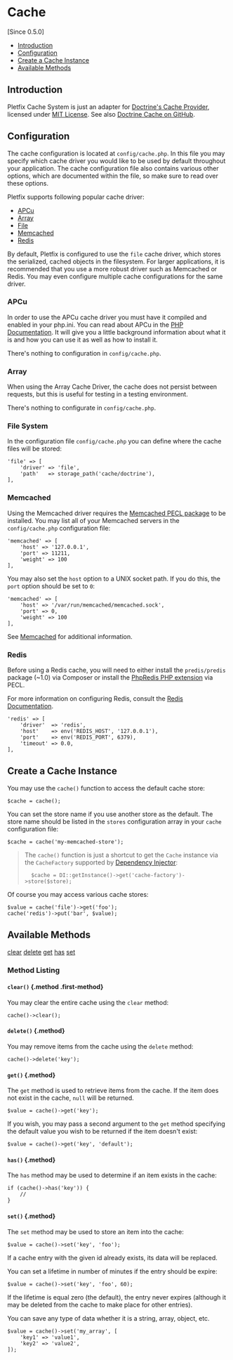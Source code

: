 # Cache

[Since 0.5.0]

- [Introduction](#introduction)
- [Configuration](#configuration)
- [Create a Cache Instance](#instance)
- [Available Methods](#available-methods)

<a name="introduction"></a>
## Introduction

Pletfix Cache System is just an adapter for [Doctrine's Cache Provider](http://doctrine-orm.readthedocs.io/projects/doctrine-orm/en/latest/reference/caching.html), 
licensed under [MIT License](https://github.com/doctrine/cache/blob/master/LICENSE). 
See also [Doctrine Cache on GitHub](https://github.com/doctrine/cache). 

<a name="configuration"></a>
## Configuration

The cache configuration is located at `config/cache.php`. In this file you may specify which cache driver you would like 
to be used by default throughout your application. The cache configuration file also contains various other options, 
which are documented within the file, so make sure to read over these options. 

Pletfix supports following popular cache driver:
- [APCu](#configuration-apcu)
- [Array](#configuration-array) 
- [File](#configuration-file)          
- [Memcached](#configuration-memcached)
- [Redis](#configuration-redis)
 
By default, Pletfix is configured to use the `file` cache driver, which stores the serialized, cached objects in the 
filesystem. For larger applications, it is recommended that you use a more robust driver such as Memcached or Redis. 
You may even configure multiple cache configurations for the same driver.

<a name="configuration-apcu"></a>
### APCu

In order to use the APCu cache driver you must have it compiled and enabled in your php.ini. 
You can read about APCu in the [PHP Documentation](http://us2.php.net/apc). 
It will give you a little background information about what it is and how you can use it as well as how to install it.

There's nothing to configuration in `config/cache.php`.

<a name="configuration-array"></a>
### Array

When using the Array Cache Driver, the cache does not persist between requests, but this is useful for testing in a 
testing environment.

There's nothing to configurate in `config/cache.php`.

<a name="configuration-file"></a>
### File System

In the configuration file `config/cache.php` you can define where the cache files will be stored:

    'file' => [
        'driver' => 'file',
        'path'   => storage_path('cache/doctrine'),
    ],
        
<a name="configuration-memcached"></a>
### Memcached

Using the Memcached driver requires the [Memcached PECL package](https://pecl.php.net/package/memcached) to be installed. 
You may list all of your Memcached servers in the `config/cache.php` configuration file:

    'memcached' => [
        'host' => '127.0.0.1',
        'port' => 11211,
        'weight' => 100
    ],

You may also set the `host` option to a UNIX socket path. If you do this, the `port` option should be set to `0`:

    'memcached' => [
        'host' => '/var/run/memcached/memcached.sock',
        'port' => 0,
        'weight' => 100
    ],

See [Memcached](https://memcached.org) for additional information.

<a name="configuration-redis"></a>
### Redis

Before using a Redis cache, you will need to either install the `predis/predis` package (~1.0) via Composer or install 
the [PhpRedis PHP extension](https://github.com/phpredis/phpredis) via PECL.

For more information on configuring Redis, consult the [Redis Documentation](https://redis.io/documentation).

    'redis' => [
        'driver'  => 'redis',
        'host'    => env('REDIS_HOST', '127.0.0.1'),
        'port'    => env('REDIS_PORT', 6379),
        'timeout' => 0.0,
    ],
    
<a name="instance"></a>
## Create a Cache Instance

You may use the `cache()` function to access the default cache store:

    $cache = cache();
    
You can set the store name if you use another store as the default. The store name should be listed in the `stores` 
configuration array in your `cache` configuration file:
    
    $cache = cache('my-memcached-store');
    
> The `cache()` function is just a shortcut to get the `Cache` instance via the `CacheFactory` supported by 
> [Dependency Injector](di): 
>    
>       $cache = DI::getInstance()->get('cache-factory')->store($store);

Of course you may access various cache stores:

    $value = cache('file')->get('foo');
    cache('redis')->put('bar', $value);

<a name="available-methods"></a>
## Available Methods

<div class="method-list" markdown="1">

[clear](#method-clear)
[delete](#method-delete)
[get](#method-get)
[has](#method-has)
[set](#method-set)

</div>

<a name="method-listing"></a>
### Method Listing

<a name="method-clear"></a>
#### `clear()` {.method .first-method}

You may clear the entire cache using the `clear` method:

    cache()->clear();

<a name="method-delete"></a>
#### `delete()` {.method}

You may remove items from the cache using the `delete` method:

    cache()->delete('key');

<a name="method-get"></a>
#### `get()` {.method}

The `get` method is used to retrieve items from the cache. If the item does not exist in the cache, `null` will be 
returned. 

    $value = cache()->get('key');

If you wish, you may pass a second argument to the `get` method specifying the default value you wish to be returned if 
the item doesn't exist:

    $value = cache()->get('key', 'default');

<a name="method-has"></a>
#### `has()` {.method}

The `has` method may be used to determine if an item exists in the cache:

    if (cache()->has('key')) {
        //
    }

<a name="method-set"></a>
#### `set()` {.method}

The `set` method may be used to store an item into the cache: 

    $value = cache()->set('key', 'foo');
    
If a cache entry with the given id already exists, its data will be replaced.    
        
You can set a lifetime in number of minutes if the entry should be expire:
         
    $value = cache()->set('key', 'foo', 60);

If the lifetime is equal zero (the default), the entry never expires (although it may be deleted from the cache to make 
place for other entries).
    
You can save any type of data whether it is a string, array, object, etc. 

    $value = cache()->set('my_array', [
        'key1' => 'value1',
        'key2' => 'value2',
    ]);